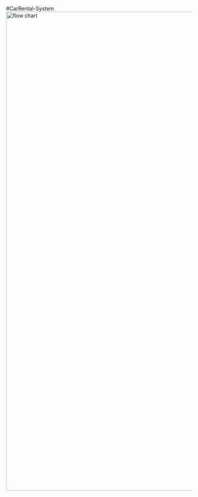 #CarRental-System
<img width="1297" alt="flow chart" src="https://github.com/Yash-123patel/CarRental-System/assets/130768312/a5ee931b-a3f5-4708-bc3f-84f7e49872e8">

